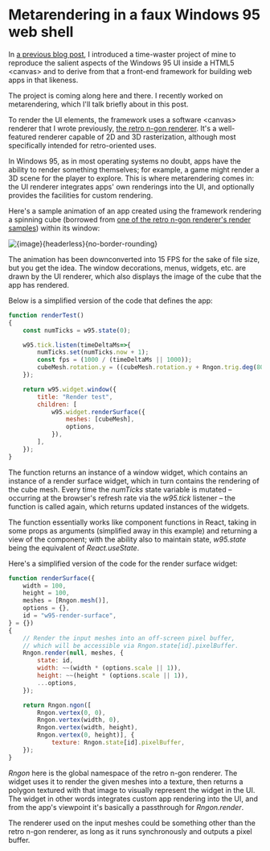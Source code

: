 <post-date date="12 March 2023"/>

# Metarendering in a faux Windows 95 web shell

In [a previous blog post](/blog/the-unexpectedly-useful-useless-thing/), I introduced a time-waster project of mine to reproduce the salient aspects of the Windows 95 UI  inside a HTML5 \<canvas\> and to derive from that a front-end framework for building web apps in that likeness.

The project is coming along here and there. I recently worked on metarendering, which I'll talk briefly about in this post.

To render the UI elements, the framework uses a software \<canvas\> renderer that I wrote previously, [the retro n-gon renderer](https://github.com/leikareipa/retro-ngon/). It's a well-featured renderer capable of 2D and 3D rasterization, although most specifically intended for retro-oriented uses.

In Windows 95, as in most operating systems no doubt, apps have the ability to render something themselves; for example, a game might render a 3D scene for the player to explore. This is where metarendering comes in: the UI renderer integrates apps' own renderings into the UI, and optionally provides the facilities for custom rendering.

Here's a sample animation of an app created using the framework rendering a spinning cube (borrowed from [one of the retro n-gon renderer's render samples](https://leikareipa.github.io/retro-ngon/samples/?sample=textured-cube-model)) within its window:

![{image}{headerless}{no-border-rounding}](./img/w95.gif)

The animation has been downconverted into 15 FPS for the sake of file size, but you get the idea. The window decorations, menus, widgets, etc. are drawn by the UI renderer, which also displays the image of the cube that the app has rendered.

Below is a simplified version of the code that defines the app:

```javascript [{headerless}]
function renderTest()
{
    const numTicks = w95.state(0);

    w95.tick.listen(timeDeltaMs=>{
        numTicks.set(numTicks.now + 1);
        const fps = (1000 / (timeDeltaMs || 1000));
        cubeMesh.rotation.y = ((cubeMesh.rotation.y + Rngon.trig.deg(80 / fps)) % Rngon.trig.deg(359));
    });

    return w95.widget.window({
        title: "Render test",
        children: [
            w95.widget.renderSurface({
                meshes: [cubeMesh],
                options,
            }),
        ],
    });
}
```

The function returns an instance of a window widget, which contains an instance of a render surface widget, which in turn contains the rendering of the cube mesh. Every time the *numTicks* state variable is mutated &ndash; occurring at the browser's refresh rate via the *w95.tick* listener &ndash; the function is called again, which returns updated instances of the widgets.    

The function essentially works like component functions in React, taking in some props as arguments (simplified away in this example) and returning a view of the component; with the ability also to maintain state, *w95.state* being the equivalent of <nobr>*React.useState*.</nobr>

Here's a simplified version of the code for the render surface widget:

```javascript [{headerless}]
function renderSurface({
    width = 100,
    height = 100,
    meshes = [Rngon.mesh()],
    options = {},
    id = "w95-render-surface",
} = {})
{
    // Render the input meshes into an off-screen pixel buffer,
    // which will be accessible via Rngon.state[id].pixelBuffer.
    Rngon.render(null, meshes, {
        state: id,
        width: ~~(width * (options.scale || 1)),
        height: ~~(height * (options.scale || 1)),
        ...options,
    });

    return Rngon.ngon([
        Rngon.vertex(0, 0),
        Rngon.vertex(width, 0),
        Rngon.vertex(width, height),
        Rngon.vertex(0, height)], {
            texture: Rngon.state[id].pixelBuffer,
    });
}
```

*Rngon* here is the global namespace of the retro n-gon renderer. The widget uses it to render the given meshes into a texture, then returns a polygon textured with that image to visually represent the widget in the UI. The widget in other words integrates custom app rendering into the UI, and from the app's viewpoint it's basically a passthrough for <nobr>*Rngon.render*.</nobr>

The renderer used on the input meshes could be something other than the retro n-gon renderer, as long as it runs synchronously and outputs a pixel buffer.
